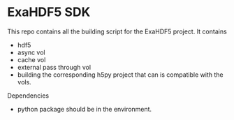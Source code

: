 # ExaHDF5 SDK

This repo contains all the building script for the ExaHDF5 project. It contains
- hdf5
- async vol
- cache vol
- external pass through vol
- building the corresponding h5py project that can is compatible with the vols.


Dependencies
- python package should be in the environment. 


